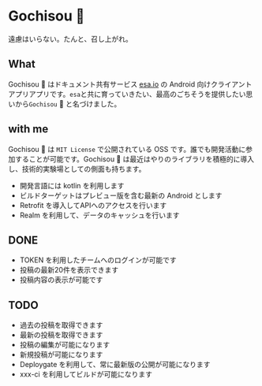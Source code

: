 # Gochisou :spaghetti:

遠慮はいらない。たんと、召し上がれ。

## What

Gochisou :sushi:  はドキュメント共有サービス [esa.io](https://esa.io) の Android 向けクライアントアプリアプリです。`esa`と共に育っていきたい、最高のごちそうを提供したい思いから`Gochisou` :custard:  と名づけました。

## with me

Gochisou :meat_on_bone: は `MIT License` で公開されている OSS です。誰でも開発活動に参加することが可能です。Gochisou :fried_shrimp: は最近はやりのライブラリを積極的に導入し、技術的実験場としての側面も持ちます。

 - 開発言語には kotlin を利用します
 - ビルドターゲットはプレビュー版を含む最新の Android とします
 - Retrofit を導入してAPIへのアクセスを行います
 - Realm を利用して、データのキャッシュを行います

## DONE

 - TOKEN を利用したチームへのログインが可能です
 - 投稿の最新20件を表示できます
 - 投稿内容の表示が可能です

## TODO

 - 過去の投稿を取得できます
 - 最新の投稿を取得できます
 - 投稿の編集が可能になります
 - 新規投稿が可能になります
 - Deploygate を利用して、常に最新版の公開が可能になります
 - xxx-ci を利用してビルドが可能になります
